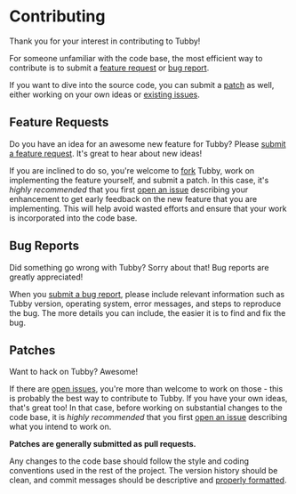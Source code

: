 # Contributing

Thank you for your interest in contributing to Tubby!

For someone unfamiliar with the code base,
the most efficient way to contribute is
to submit a [feature request](#feature-requests) or [bug report](#bug-reports).

If you want to dive into the source code,
you can submit a [patch](#patches) as well,
either working on your own ideas or [existing issues][issues].

## Feature Requests

Do you have an idea for an awesome new feature for Tubby?
Please [submit a feature request][issue].
It's great to hear about new ideas!

If you are inclined to do so,
you're welcome to [fork][fork] Tubby,
work on implementing the feature yourself,
and submit a patch.
In this case, it's _highly recommended_ that you first [open an issue][issue]
describing your enhancement to get early feedback
on the new feature that you are implementing.
This will help avoid wasted efforts and ensure that your work is incorporated
into the code base.

## Bug Reports

Did something go wrong with Tubby?
Sorry about that!
Bug reports are greatly appreciated!

When you [submit a bug report][issue],
please include relevant information
such as Tubby version, operating system,
error messages, and steps to reproduce the bug.
The more details you can include,
the easier it is to find and fix the bug.

## Patches

Want to hack on Tubby? Awesome!

If there are [open issues][issues],
you're more than welcome to work on those -
this is probably the best way to contribute to Tubby.
If you have your own ideas, that's great too!
In that case, before working on substantial changes to the code base,
it is _highly recommended_ that you first [open an issue][issue]
describing what you intend to work on.

**Patches are generally submitted as pull requests.**

Any changes to the code base should
follow the style and coding conventions used in the rest of the project.
The version history should be clean,
and commit messages should be descriptive and [properly formatted][commit-messages].

[issue]: https://github.com/kelvindecosta/tubby/issues/new
[issues]: https://github.com/kelvindecosta/tubby/issues
[fork]: https://github.com/kelvindecosta/tubby/fork
[commit-messages]: http://tbaggery.com/2008/04/19/a-note-about-git-commit-messages.html
